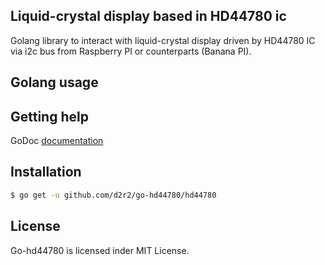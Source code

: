 ## Liquid-crystal display based in HD44780 ic

Golang library to interact with liquid-crystal display driven by HD44780 IC via i2c bus from Raspberry PI or counterparts (Banana PI).

## Golang usage

## Getting help

GoDoc [documentation](http://godoc.org/github.com/d2r2/go-max7219/max7219)

## Installation

```bash
$ go get -u github.com/d2r2/go-hd44780/hd44780
```
## License

Go-hd44780 is licensed inder MIT License.
